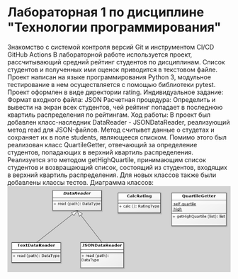 # Лабораторная 1 по дисциплине "Технологии программирования"
Знакомство с системой контроля версий Git и инструментом CI/CD GitHub Actions
В лабораторной работе используется проект, рассчитывающий средний
рейтинг студентов по дисциплинам. Список студентов и полученных ими оценок приводится в
текстовом файле. Проект написан на языке программирования Python 3, модульное тестирование в нем
осуществляется с помощью библиотеки pytest. Проект оформлен в виде директории rating.
Индивидуальное задание:
Формат входного файла: JSON
Расчетная процедура: Определить и вывести на экран всех студентов, чей
рейтинг попадает в последнюю квартиль распределения
по рейтингам.
Ход работы:
В проект был добавлен класс-наследник DataReader - JSONDataReader, реализующий метод read для JSON-файлов. Метод считывет данные о студетах и сохраняет их в поле students, являющееся списком.
Помимо этого был реализован класс QuartileGetter, отвечающий за определение студентов, попадающих в верхний квартиль распределения. Реализуется это методом getHighQuartile, принимающим список студентов и возвращающий список, состоящий из студентов, входящих в верхний квартиль распределения.
Для новых классов также были добавлены классы тестов.
Диаграмма классов:
![Alt text](classes2.png)